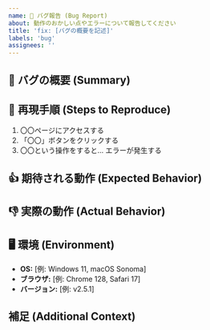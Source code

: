 ```yaml
---
name: 🐛 バグ報告 (Bug Report)
about: 動作のおかしい点やエラーについて報告してください
title: 'fix: [バグの概要を記述]'
labels: 'bug'
assignees: ''
---
```


## 🐞 バグの概要 (Summary)
## 🐾 再現手順 (Steps to Reproduce)
1. 〇〇ページにアクセスする
2. 「〇〇」ボタンをクリックする
3. 〇〇という操作をすると... エラーが発生する


## 👍 期待される動作 (Expected Behavior)
## 👎 実際の動作 (Actual Behavior)
## 🖥️ 環境 (Environment)
- **OS:** [例: Windows 11, macOS Sonoma]
- **ブラウザ:** [例: Chrome 128, Safari 17]
- **バージョン:** [例: v2.5.1]

## 補足 (Additional Context)